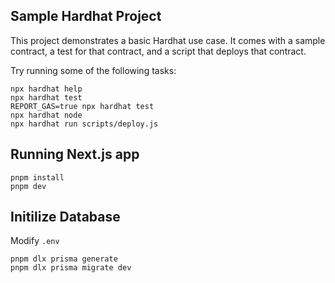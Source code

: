 ## Sample Hardhat Project

This project demonstrates a basic Hardhat use case. It comes with a sample contract, a test for that contract, and a script that deploys that contract.

Try running some of the following tasks:

```shell
npx hardhat help
npx hardhat test
REPORT_GAS=true npx hardhat test
npx hardhat node
npx hardhat run scripts/deploy.js
```

## Running Next.js app

```shell
pnpm install
pnpm dev
```

## Initilize Database

Modify `.env`
```shell
pnpm dlx prisma generate
pnpm dlx prisma migrate dev 
```
